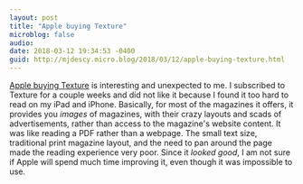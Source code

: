 ```yaml
---
layout: post
title: "Apple buying Texture"
microblog: false
audio: 
date: 2018-03-12 19:34:53 -0400
guid: http://mjdescy.micro.blog/2018/03/12/apple-buying-texture.html
---
```

[Apple buying Texture](https://512pixels.net/2018/03/apple-buys-texture-the-digital-magazine-service/) is interesting and unexpected to me. I subscribed to Texture for a couple weeks and did not like it because I found it too hard to read on my iPad and iPhone. Basically, for most of the magazines it offers, it provides you _images_ of magazines, with their crazy layouts and scads of advertisements, rather than access to the magazine's website content. It was like reading a PDF rather than a webpage. The small text size, traditional print magazine layout, and the need to pan around the page made the reading experience very poor. Since it _looked good_, I am not sure if Apple will spend much time improving it, even though it was impossible to use.
